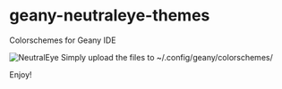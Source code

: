 # geany-neutraleye-themes
Colorschemes for Geany IDE

![NeutralEye](https://raw.githubusercontent.com/krizoek/geany-neutraleye-themes/master/neutraleye.png)
Simply upload the files to ~/.config/geany/colorschemes/

Enjoy!
